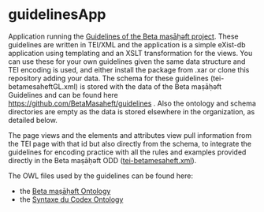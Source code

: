 # guidelinesApp
Application running the [Guidelines of the Beta maṣāḥǝft project](http://betamasaheft.eu/Guidelines/).
These guidelines are written in TEI/XML and the application is a simple eXist-db application using templating and an XSLT transformation for the views.
You can use these for your own guidelines given the same data structure and TEI encoding is used, and either install the package from .xar or clone this repository adding your data.
The schema for these guidelines (tei-betamesaheftGL.xml)  is stored with the data of the Beta maṣāḥǝft Guidelines and can be found here https://github.com/BetaMasaheft/guidelines .
Also the ontology and schema directories are empty as the data is stored elsewhere in the organization, as detailed below.

The page views and the elements and attributes view pull information from the TEI page with that id but also directly from the schema, to integrate the guidelines for encoding practice with all the rules and examples provided directly in the Beta maṣāḥǝft ODD ([tei-betamesaheft.xml](https://github.com/BetaMasaheft/Schema/blob/master/tei-betamesaheft.xml)).

The OWL files used by the guidelines can be found here:
* the [Beta maṣāḥǝft Ontology](https://github.com/BetaMasaheft/RDF/blob/master/betamasaheft.owl)
* the [Syntaxe du Codex Ontology](https://github.com/BetaMasaheft/SyntaxeDuCodex/blob/master/SyntaxeDuCodex.owl)

